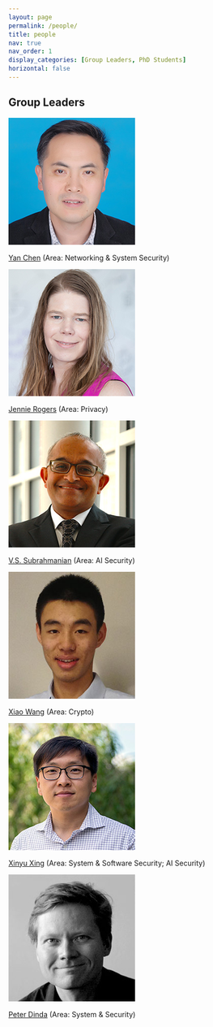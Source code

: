 ```yaml
---
layout: page
permalink: /people/
title: people
nav: true
nav_order: 1
display_categories: [Group Leaders, PhD Students]
horizontal: false
---
```

<!-- _pages/people.md -->
<div class="people">
<h2>Group Leaders</h2>
<p>
<div class="member">
  <a href="http://www.cs.northwestern.edu/~ychen/">
    <p><img src="/assets/img/people/chen-yan.jpeg" alt="Yan Chen"></p></a>
    <p><a href="http://www.cs.northwestern.edu/~ychen/">Yan Chen</a> (Area: Networking & System Security)</p>
</div>
<div class="member">
  <a href="http://users.eecs.northwestern.edu/~jennie/">
    <p><img src="/assets/img/people/rogers-jennie.jpeg" alt="Jennie Rogers"></p></a>
    <p><a href="http://users.eecs.northwestern.edu/~jennie/">Jennie Rogers</a> (Area: Privacy)</p>
</div>
<div class="member">
  <a href="https://vssubrah.github.io/">
    <p><img src="/assets/img/people/subrahmanian-vs.jpeg" alt="V.S. Subrahmanian"></p></a>
    <p><a href="https://vssubrah.github.io/"> V.S. Subrahmanian</a> (Area: AI Security)</p>
</div>
<div class="member">
  <a href="https://wangxiao1254.github.io/">
    <p><img src="/assets/img/people/wang-xiao.jpeg" alt="Xiao Wang"></p></a>
    <p><a href="https://wangxiao1254.github.io/"> Xiao Wang</a> (Area: Crypto)</p>
</div>
<div class="member">
  <a href="http://xinyuxing.org/">
    <p><img src="/assets/img/people/xing-xinyu.jpeg" alt="Xinyu Xing"></p></a>
    <p><a href="http://xinyuxing.org/"> Xinyu Xing</a> (Area: System & Software Security; AI Security)</p>
</div>
<div class="member">
  <a href="http://pdinda.org/">
    <p><img src="/assets/img/people/dinda-peter.jpeg" alt="Peter Dinda"></p></a>
    <p><a href="http://pdinda.org/"> Peter Dinda</a> (Area: System & Security)</p>
</div>
</p>

</div>
